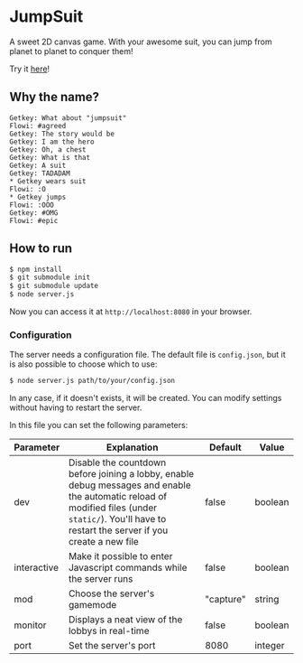 # JumpSuit
A sweet 2D canvas game.
With your awesome suit, you can jump from planet to planet to conquer them!

Try it [here](http://jumpsuit.space/)!

## Why the name?
```
Getkey: What about "jumpsuit"
Flowi: #agreed
Getkey: The story would be
Getkey: I am the hero
Getkey: Oh, a chest
Getkey: What is that
Getkey: A suit
Getkey: TADADAM
* Getkey wears suit
Flowi: :O
* Getkey jumps
Flowi: :OOO
Getkey: #OMG
Flowi: #epic
```

## How to run
```sh
$ npm install
$ git submodule init
$ git submodule update
$ node server.js
```
Now you can access it at `http://localhost:8080` in your browser.

### Configuration
The server needs a configuration file. The default file is `config.json`, but it is also possible to choose which to use:
```sh
$ node server.js path/to/your/config.json
```
In any case, if it doesn't exists, it will be created.
You can modify settings without having to restart the server.

In this file you can set the following parameters:

Parameter | Explanation | Default | Value
--------- | ----------- | ------- | -----
dev | Disable the countdown before joining a lobby, enable debug messages and enable the automatic reload of modified files (under `static/`). You'll have to restart the server if you create a new file | false | boolean
interactive | Make it possible to enter Javascript commands while the server runs | false | boolean
mod | Choose the server's gamemode | "capture" | string
monitor | Displays a neat view of the lobbys in real-time | false | boolean
port | Set the server's port | 8080 | integer
